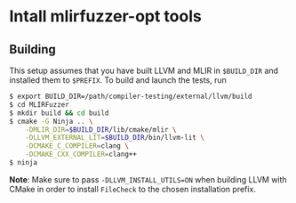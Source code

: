 # Intall mlirfuzzer-opt tools

## Building

This setup assumes that you have built LLVM and MLIR in `$BUILD_DIR` and installed them to `$PREFIX`. To build and launch the tests, run
```sh
$ export BUILD_DIR=/path/compiler-testing/external/llvm/build
$ cd MLIRFuzzer
$ mkdir build && cd build
$ cmake -G Ninja .. \
    -DMLIR_DIR=$BUILD_DIR/lib/cmake/mlir \
    -DLLVM_EXTERNAL_LIT=$BUILD_DIR/bin/llvm-lit \
    -DCMAKE_C_COMPILER=clang \
    -DCMAKE_CXX_COMPILER=clang++
$ ninja
```
**Note**: Make sure to pass `-DLLVM_INSTALL_UTILS=ON` when building LLVM with CMake in order to install `FileCheck` to the chosen installation prefix.

